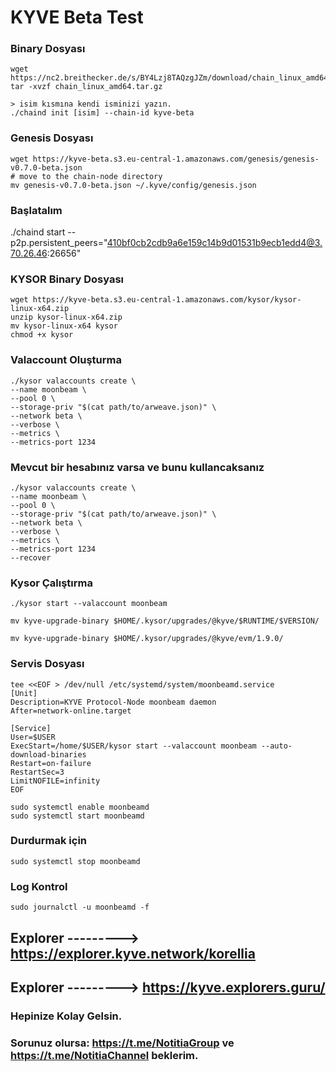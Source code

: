 # KYVE Beta Test

### Binary Dosyası
```
wget https://nc2.breithecker.de/s/BY4Lzj8TAQzgJZm/download/chain_linux_amd64.tar.gz
tar -xvzf chain_linux_amd64.tar.gz
```
```
> isim kısmına kendi isminizi yazın.
./chaind init [isim] --chain-id kyve-beta
```

### Genesis Dosyası
```
wget https://kyve-beta.s3.eu-central-1.amazonaws.com/genesis/genesis-v0.7.0-beta.json
# move to the chain-node directory
mv genesis-v0.7.0-beta.json ~/.kyve/config/genesis.json
```

### Başlatalım
./chaind start --p2p.persistent_peers="410bf0cb2cdb9a6e159c14b9d01531b9ecb1edd4@3.70.26.46:26656"

### KYSOR Binary Dosyası
```
wget https://kyve-beta.s3.eu-central-1.amazonaws.com/kysor/kysor-linux-x64.zip
unzip kysor-linux-x64.zip
mv kysor-linux-x64 kysor
chmod +x kysor
```

### Valaccount Oluşturma
```
./kysor valaccounts create \
--name moonbeam \
--pool 0 \
--storage-priv "$(cat path/to/arweave.json)" \
--network beta \
--verbose \
--metrics \
--metrics-port 1234
```

### Mevcut bir hesabınız varsa ve bunu kullancaksanız
```
./kysor valaccounts create \
--name moonbeam \
--pool 0 \
--storage-priv "$(cat path/to/arweave.json)" \
--network beta \
--verbose \
--metrics \
--metrics-port 1234
--recover
```

### Kysor Çalıştırma
```
./kysor start --valaccount moonbeam
```

```
mv kyve-upgrade-binary $HOME/.kysor/upgrades/@kyve/$RUNTIME/$VERSION/
```

```
mv kyve-upgrade-binary $HOME/.kysor/upgrades/@kyve/evm/1.9.0/
```

### Servis Dosyası
```
tee <<EOF > /dev/null /etc/systemd/system/moonbeamd.service
[Unit]
Description=KYVE Protocol-Node moonbeam daemon
After=network-online.target

[Service]
User=$USER
ExecStart=/home/$USER/kysor start --valaccount moonbeam --auto-download-binaries
Restart=on-failure
RestartSec=3
LimitNOFILE=infinity
EOF
```

```
sudo systemctl enable moonbeamd
sudo systemctl start moonbeamd
```

### Durdurmak için
```
sudo systemctl stop moonbeamd
```

### Log Kontrol
```
sudo journalctl -u moonbeamd -f
```

## Explorer ---------> https://explorer.kyve.network/korellia
## Explorer ---------> https://kyve.explorers.guru/

### Hepinize Kolay Gelsin.

### Sorunuz olursa: https://t.me/NotitiaGroup ve https://t.me/NotitiaChannel beklerim.
